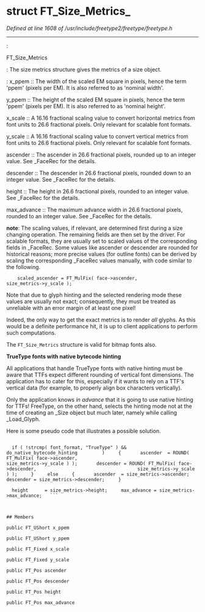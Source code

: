 # struct FT_Size_Metrics_

*Defined at line 1608 of /usr/include/freetype2/freetype/freetype.h*

************************************************************************



:

   FT_Size_Metrics

**<not a builtin command>** :   The size metrics structure gives the metrics of a size object.

**<not a builtin command>** :   x_ppem ::     The width of the scaled EM square in pixels, hence the term 'ppem'     (pixels per EM).  It is also referred to as 'nominal width'.

   y_ppem ::     The height of the scaled EM square in pixels, hence the term 'ppem'     (pixels per EM).  It is also referred to as 'nominal height'.

   x_scale ::     A 16.16 fractional scaling value to convert horizontal metrics from     font units to 26.6 fractional pixels.  Only relevant for scalable     font formats.

   y_scale ::     A 16.16 fractional scaling value to convert vertical metrics from     font units to 26.6 fractional pixels.  Only relevant for scalable     font formats.

   ascender ::     The ascender in 26.6 fractional pixels, rounded up to an integer     value.  See **<not a builtin command>** _FaceRec for the details.

   descender ::     The descender in 26.6 fractional pixels, rounded down to an integer     value.  See **<not a builtin command>** _FaceRec for the details.

   height ::     The height in 26.6 fractional pixels, rounded to an integer value.     See **<not a builtin command>** _FaceRec for the details.

   max_advance ::     The maximum advance width in 26.6 fractional pixels, rounded to an     integer value.  See **<not a builtin command>** _FaceRec for the details.



**note**:   The scaling values, if relevant, are determined first during a size   changing operation.  The remaining fields are then set by the driver.   For scalable formats, they are usually set to scaled values of the   corresponding fields in **<not a builtin command>** _FaceRec.  Some values like ascender or   descender are rounded for historical reasons; more precise values (for   outline fonts) can be derived by scaling the corresponding **<not a builtin command>** _FaceRec   values manually, with code similar to the following.

   ```     scaled_ascender = FT_MulFix( face->ascender,                                  size_metrics->y_scale );   ```

   Note that due to glyph hinting and the selected rendering mode these   values are usually not exact; consequently, they must be treated as   unreliable with an error margin of at least one pixel!

   Indeed, the only way to get the exact metrics is to render _all_   glyphs.  As this would be a definite performance hit, it is up to   client applications to perform such computations.

   The `FT_Size_Metrics` structure is valid for bitmap fonts also.

   **TrueType fonts with native bytecode hinting**

   All applications that handle TrueType fonts with native hinting must   be aware that TTFs expect different rounding of vertical font   dimensions.  The application has to cater for this, especially if it   wants to rely on a TTF's vertical data (for example, to properly align   box characters vertically).

   Only the application knows _in advance_ that it is going to use native   hinting for TTFs!  FreeType, on the other hand, selects the hinting   mode not at the time of creating an **<not a builtin command>** _Size object but much later,   namely while calling **<not a builtin command>** _Load_Glyph.

   Here is some pseudo code that illustrates a possible solution.

   ```     font_format = FT_Get_Font_Format( face );

     if ( !strcmp( font_format, "TrueType" ) &&          do_native_bytecode_hinting         )     {       ascender  = ROUND( FT_MulFix( face->ascender,                                     size_metrics->y_scale ) );       descender = ROUND( FT_MulFix( face->descender,                                     size_metrics->y_scale ) );     }     else     {       ascender  = size_metrics->ascender;       descender = size_metrics->descender;     }

     height      = size_metrics->height;     max_advance = size_metrics->max_advance;   ```



## Members

public FT_UShort x_ppem

public FT_UShort y_ppem

public FT_Fixed x_scale

public FT_Fixed y_scale

public FT_Pos ascender

public FT_Pos descender

public FT_Pos height

public FT_Pos max_advance



